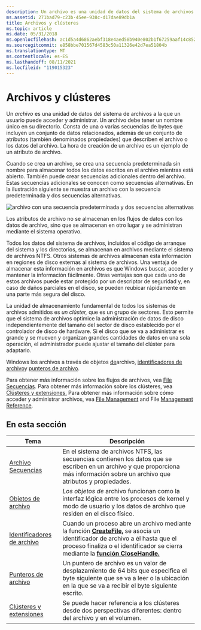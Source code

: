 ```yaml
---
description: Un archivo es una unidad de datos del sistema de archivos a la que un usuario puede acceder y administrar.
ms.assetid: 271bad79-c23b-45ee-938c-d17dae89db1a
title: Archivos y clústeres
ms.topic: article
ms.date: 05/31/2018
ms.openlocfilehash: ac1d5a4d6862aebf318e4aed58b940e802b1f67259aaf14c852c4eeed0cc7068
ms.sourcegitcommit: e858bbe701567d4583c50a11326e42d7ea51804b
ms.translationtype: MT
ms.contentlocale: es-ES
ms.lasthandoff: 08/11/2021
ms.locfileid: "119015323"
---
```

# <a name="files-and-clusters"></a>Archivos y clústeres

Un *archivo* es una unidad de datos del sistema de archivos a la que un usuario puede acceder y administrar. Un archivo debe tener un nombre único en su directorio. Consta de una o varias secuencias de bytes que incluyen un conjunto de datos relacionados, además de un conjunto de atributos (también denominados propiedades) que describen el archivo o los datos del archivo. La hora de creación de un archivo es un ejemplo de un atributo de archivo.

Cuando se crea un archivo, se crea una secuencia predeterminada sin nombre para almacenar todos los datos escritos en el archivo mientras está abierto. También puede crear secuencias adicionales dentro del archivo. Estas secuencias adicionales se conocen como secuencias alternativas. En la ilustración siguiente se muestra un archivo con la secuencia predeterminada y dos secuencias alternativas.

![archivo con una secuencia predeterminada y dos secuencias alternativas](images/fig1.png)

Los atributos de archivo no se almacenan en los flujos de datos con los datos de archivo, sino que se almacenan en otro lugar y se administran mediante el sistema operativo.

Todos los datos del sistema de archivos, incluidos el código de arranque del sistema y los directorios, se almacenan en archivos mediante el sistema de archivos NTFS. Otros sistemas de archivos almacenan esta información en regiones de disco externas al sistema de archivos. Una ventaja de almacenar esta información en archivos es que Windows buscar, acceder y mantener la información fácilmente. Otras ventajas son que cada uno de estos archivos puede estar protegido por un descriptor de seguridad y, en caso de daños parciales en el disco, se pueden reubicar rápidamente en una parte más segura del disco.

La unidad de almacenamiento fundamental de todos los sistemas de archivos admitidos es *un clúster,* que es un grupo de sectores. Esto permite que el sistema de archivos optimice la administración de datos de disco independientemente del tamaño del sector de disco establecido por el controlador de disco de hardware. Si el disco que se va a administrar es grande y se mueven y organizan grandes cantidades de datos en una sola operación, el administrador puede ajustar el tamaño del clúster para adaptarlo.

Windows los archivos a través de objetos [de](file-objects.md)archivo, [identificadores de archivo](file-handles.md)y [punteros de archivo](file-pointers.md).

Para obtener más información sobre los flujos de archivos, vea [File Secuencias](file-streams.md). Para obtener más información sobre los clústeres, vea [Clústeres y extensiones.](clusters-and-extents.md) Para obtener más información sobre cómo acceder y administrar archivos, vea [File Management](file-management.md) and File [Management Reference](file-management-reference.md).

## <a name="in-this-section"></a>En esta sección



| Tema                                                       | Descripción                                                                                                                                                                                                                                                  |
|-------------------------------------------------------------|--------------------------------------------------------------------------------------------------------------------------------------------------------------------------------------------------------------------------------------------------------------|
| [Archivo Secuencias](file-streams.md)<br/>                 | En el sistema de archivos NTFS, las secuencias contienen los datos que se escriben en un archivo y que proporciona más información sobre un archivo que atributos y propiedades.<br/>                                                                                         |
| [Objetos de archivo](file-objects.md)<br/>                 | *Los objetos de* archivo funcionan como la interfaz lógica entre los procesos de kernel y modo de usuario y los datos de archivo que residen en el disco físico.<br/>                                                                                                      |
| [Identificadores de archivo](file-handles.md)<br/>                 | Cuando un proceso abre un archivo mediante la  función [**CreateFile,**](/windows/desktop/api/FileAPI/nf-fileapi-createfilea) se asocia un identificador de archivo a él hasta que el proceso finaliza o el identificador se cierra mediante la [**función CloseHandle.**](/windows/desktop/api/handleapi/nf-handleapi-closehandle)<br/> |
| [Punteros de archivo](file-pointers.md)<br/>               | Un puntero de archivo es un valor de desplazamiento de 64 bits que especifica el byte siguiente que se va a leer o la ubicación en la que se va a recibir el byte siguiente escrito.<br/>                                                                                                                 |
| [Clústeres y extensiones](clusters-and-extents.md)<br/> | Se puede hacer referencia a los clústeres desde dos perspectivas diferentes: dentro del archivo y en el volumen.<br/>                                                                                                                                                   |



 

 

